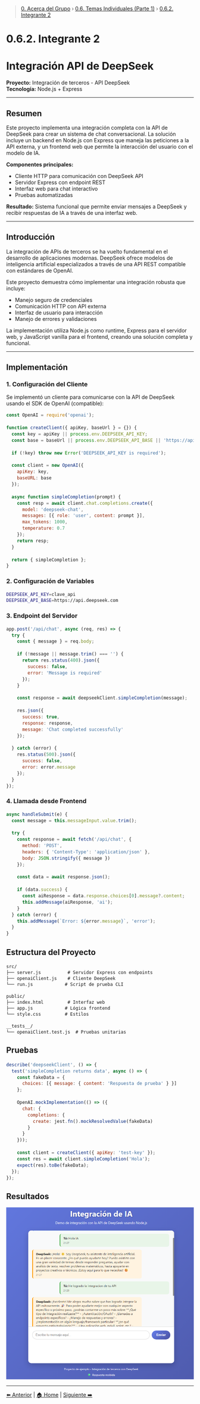 > [0. Acerca del Grupo](../../0.md) › [0.6. Temas Individuales (Parte 1)](../0.6.md) › [0.6.2. Integrante 2](0.6.2.md)

# 0.6.2. Integrante 2

# Integración API de DeepSeek

**Proyecto:** Integración de terceros - API DeepSeek  
**Tecnología:** Node.js + Express  

---
## Resumen

Este proyecto implementa una integración completa con la API de DeepSeek para crear un sistema de chat conversacional. La solución incluye un backend en Node.js con Express que maneja las peticiones a la API externa, y un frontend web que permite la interacción del usuario con el modelo de IA.

**Componentes principales:**
- Cliente HTTP para comunicación con DeepSeek API
- Servidor Express con endpoint REST
- Interfaz web para chat interactivo
- Pruebas automatizadas

**Resultado:** Sistema funcional que permite enviar mensajes a DeepSeek y recibir respuestas de IA a través de una interfaz web.

---

## Introducción

La integración de APIs de terceros se ha vuelto fundamental en el desarrollo de aplicaciones modernas. DeepSeek ofrece modelos de inteligencia artificial especializados a través de una API REST compatible con estándares de OpenAI.

Este proyecto demuestra cómo implementar una integración robusta que incluye:
- Manejo seguro de credenciales
- Comunicación HTTP con API externa  
- Interfaz de usuario para interacción
- Manejo de errores y validaciones

La implementación utiliza Node.js como runtime, Express para el servidor web, y JavaScript vanilla para el frontend, creando una solución completa y funcional.

---

## Implementación

### 1. Configuración del Cliente

Se implementó un cliente para comunicarse con la API de DeepSeek usando el SDK de OpenAI (compatible):

```javascript
const OpenAI = require('openai');

function createClient({ apiKey, baseUrl } = {}) {
  const key = apiKey || process.env.DEEPSEEK_API_KEY;
  const base = baseUrl || process.env.DEEPSEEK_API_BASE || 'https://api.deepseek.com';
  
  if (!key) throw new Error('DEEPSEEK_API_KEY is required');

  const client = new OpenAI({ 
    apiKey: key, 
    baseURL: base 
  });

  async function simpleCompletion(prompt) {
    const resp = await client.chat.completions.create({
      model: 'deepseek-chat',
      messages: [{ role: 'user', content: prompt }],
      max_tokens: 1000,
      temperature: 0.7
    });
    return resp;
  }

  return { simpleCompletion };
}
```

### 2. Configuración de Variables

```bash
DEEPSEEK_API_KEY=clave_api
DEEPSEEK_API_BASE=https://api.deepseek.com
```

### 3. Endpoint del Servidor

```javascript
app.post('/api/chat', async (req, res) => {
  try {
    const { message } = req.body;
    
    if (!message || message.trim() === '') {
      return res.status(400).json({ 
        success: false, 
        error: 'Message is required' 
      });
    }

    const response = await deepseekClient.simpleCompletion(message);
    
    res.json({ 
      success: true, 
      response: response,
      message: 'Chat completed successfully'
    });
    
  } catch (error) {
    res.status(500).json({ 
      success: false, 
      error: error.message 
    });
  }
});
```

### 4. Llamada desde Frontend

```javascript
async handleSubmit(e) {
  const message = this.messageInput.value.trim();
  
  try {
    const response = await fetch('/api/chat', {
      method: 'POST',
      headers: { 'Content-Type': 'application/json' },
      body: JSON.stringify({ message })
    });

    const data = await response.json();
    
    if (data.success) {
      const aiResponse = data.response.choices[0].message?.content;
      this.addMessage(aiResponse, 'ai');
    }
  } catch (error) {
    this.addMessage(`Error: ${error.message}`, 'error');
  }
}
```

## Estructura del Proyecto

```
src/
├── server.js          # Servidor Express con endpoints
├── openaiClient.js    # Cliente DeepSeek
└── run.js            # Script de prueba CLI

public/
├── index.html         # Interfaz web
├── app.js            # Lógica frontend
└── style.css         # Estilos

__tests__/
└── openaiClient.test.js  # Pruebas unitarias
```

## Pruebas

```javascript
describe('deepseekClient', () => {
  test('simpleCompletion returns data', async () => {
    const fakeData = { 
      choices: [{ message: { content: 'Respuesta de prueba' } }] 
    };
    
    OpenAI.mockImplementation(() => ({
      chat: {
        completions: {
          create: jest.fn().mockResolvedValue(fakeData)
        }
      }
    }));

    const client = createClient({ apiKey: 'test-key' });
    const res = await client.simpleCompletion('Hola');
    expect(res).toBe(fakeData);
  });
});
```

## Resultados

![alt text](/0/0.6/0.6.2/imgs/INTEGRACION_API.png)

---

[⬅️ Anterior](../0.6.1/0.6.1.md) | [🏠 Home](../../../README.md) | [Siguiente ➡️](../0.6.3/0.6.3.md)
